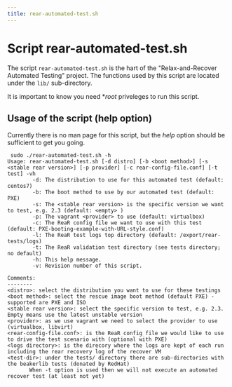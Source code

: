 ```yaml
---
title: rear-automated-test.sh
---
```


# Script rear-automated-test.sh

The script `rear-automated-test.sh` is the hart of the "Relax-and-Recover Automated Testing" project. The functions used by this script are located under the `lib/` sub-directory.

It is important to know you need **root* priveleges to run this script.
 
## Usage of the script (help option)

Currently there is no man page for this script, but the *help* option should be sufficient to get you going.

```
 sudo ./rear-automated-test.sh -h
Usage: rear-automated-test.sh [-d distro] [-b <boot method>] [-s <stable rear version>] [-p provider] [-c rear-config-file.conf] [-t test] -vh
        -d: The distribution to use for this automated test (default: centos7)
        -b: The boot method to use by our automated test (default: PXE)
        -s: The <stable rear version> is the specific version we want to test, e.g. 2.3 (default: <empty> )
        -p: The vagrant <provider> to use (default: virtualbox)
        -c: The ReaR config file we want to use with this test (default: PXE-booting-example-with-URL-style.conf)
        -l: The ReaR test logs top directory (default: /export/rear-tests/logs)
        -t: The ReaR validation test directory (see tests directory; no default)
        -h: This help message.
        -v: Revision number of this script.

Comments:
--------
<distro>: select the distribution you want to use for these testings
<boot method>: select the rescue image boot method (default PXE) - supported are PXE and ISO
<stable rear version>: select the specific version to test, e.g. 2.3. Empty means use the latest unstable version
<provider>: as we use vagrant we need to select the provider to use (virtualbox, libvirt)
<rear-config-file.conf>: is the ReaR config file we would like to use to drive the test scenario with (optional with PXE)
<logs directory>: is the direcory where the logs are kept of each run including the rear recovery log of the recover VM
<test-dir>: under the tests/ directory there are sub-directories with the beakerlib tests (donated by RedHat)
       When -t option is used then we will not execute an automated recover test (at least not yet)
````


